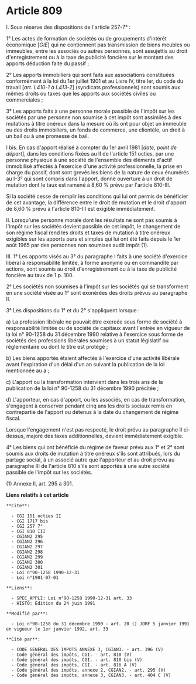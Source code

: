 # Article 809

I. Sous réserve des dispositions de l'article 257-7° :

1° Les actes de formation de sociétés ou de groupements d'intérêt économique [*GIE*] qui ne contiennent pas transmission de
biens meubles ou immeubles, entre les associés ou autres personnes, sont assujettis au droit d'enregistrement ou à la taxe de
publicité foncière sur le montant des apports déduction faite du passif ;

2° Les apports immobiliers qui sont faits aux associations constituées conformément à la loi du 1er juillet 1901 et au Livre
IV, titre Ier, du code du travail [*art. L410-1 à L413-2*] (syndicats professionnels) sont soumis aux mêmes droits ou taxes
que les apports aux sociétés civiles ou commerciales ;

3° Les apports faits à une personne morale passible de l'impôt sur les sociétés par une personne non soumise à cet impôt sont
assimilés à des mutations à titre onéreux dans la mesure où ils ont pour objet un immeuble ou des droits immobiliers, un
fonds de commerce, une clientèle, un droit à un bail ou à une promesse de bail.

I bis. En cas d'apport réalisé à compter du 1er avril 1981 [*date, point de départ*], dans les conditions fixées au II de
l'article 151 octies, par une personne physique à une société de l'ensemble des éléments d'actif immobilisé affectés à
l'exercice d'une activité professionnelle, la prise en charge du passif, dont sont grevés les biens de la nature de ceux
énumérés au I-3° qui sont compris dans l'apport, donne ouverture à un droit de mutation dont le taux est ramené à 8,60 %
prévu par l'article 810-III.

Si la société cesse de remplir les conditions qui lui ont permis de bénéficier de cet avantage, la différence entre le droit
de mutation et le droit d'apport de 8,60 % prévu à l'article 810-III est exigible immédiatement.

II. Lorsqu'une personne morale dont les résultats ne sont pas soumis à l'impôt sur les sociétés devient passible de cet
impôt, le changement de son régime fiscal rend les droits et taxes de mutation à titre onéreux exigibles sur les apports purs
et simples qui lui ont été faits depuis le 1er août 1965 par des personnes non soumises audit impôt (1).

III. 1° Les apports visés au 3° du paragraphe I faits à une société d'exercice libéral à responsabilité limitée, à forme
anonyme ou en commandite par actions, sont soumis au droit d'enregistrement ou à la taxe de publicité foncière au taux de 1
p. 100.

2° Les sociétés non soumises à l'impôt sur les sociétés qui se transforment en une société visée au 1° sont exonérées des
droits prévus au paragraphe II.

3° Les dispositions du 1° et du 2° s'appliquent lorsque :

a) La profession libérale ne pouvait être exercée sous forme de société à responsabilité limitée ou de société de capitaux
avant l'entrée en vigueur de la loi n° 90-1258 du 31 décembre 1990 relative à l'exercice sous forme de sociétés des
professions libérales soumises à un statut législatif ou réglementaire ou dont le titre est protégé ;

b) Les biens apportés étaient affectés à l'exercice d'une activité libérale avant l'expiration d'un délai d'un an suivant la
publication de la loi mentionnée au a ;

c) L'apport ou la transformation intervient dans les trois ans de la publication de la loi n° 90-1258 du 31 décembre 1990
précitée ;

d) L'apporteur, en cas d'apport, ou les associés, en cas de transformation, s'engagent à conserver pendant cinq ans les
droits sociaux remis en contrepartie de l'apport ou détenus à la date du changement de régime fiscal.

Lorsque l'engagement n'est pas respecté, le droit prévu au paragraphe II ci-dessus, majoré des taxes additionnelles, devient
immédiatement exigible.

4° Les biens qui ont bénéficié du régime de faveur prévu aux 1° et 2° sont soumis aux droits de mutation à titre onéreux
s'ils sont attribués, lors du partage social, à un associé autre que l'apporteur et au droit prévu au paragraphe III de
l'article 810 s'ils sont apportés à une autre société passible de l'impôt sur les sociétés.

(1) Annexe II, art. 295 à 301.

**Liens relatifs à cet article**

	**Cite**:

	  - CGI 151 octies II
	  - CGI 1717 bis
	  - CGI 257 7°
	  - CGI 810 III
	  - CGIAN2 295
	  - CGIAN2 296
	  - CGIAN2 297
	  - CGIAN2 298
	  - CGIAN2 299
	  - CGIAN2 300
	  - CGIAN2 301
	  - Loi n°90-1258 1990-12-31
	  - Loi n°1901-07-01

	**Liens**:

	  - SPEC_APPLI: Loi n°90-1258 1990-12-31 art. 33
	  - HISTO: Edition du 24 juin 1991

	**Modifié par**:

	  - Loi n°90-1258 du 31 décembre 1990 - art. 20 () JORF 5 janvier 1991 en vigueur le 1er janvier 1992, art. 33

	**Cité par**:

	  - CODE GENERAL DES IMPOTS ANNEXE 3, CGIAN3. - art. 396 (V)
	  - Code général des impôts, CGI. - art. 810 (V)
	  - Code général des impôts, CGI. - art. 810 bis (V)
	  - Code général des impôts, CGI. - art. 816 A (V)
	  - Code général des impôts, annexe 2, CGIAN2. - art. 295 (V)
	  - Code général des impôts, annexe 3, CGIAN3. - art. 404 C (V)
